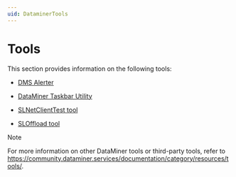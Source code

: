 ```yaml
---
uid: DataminerTools
---
```


# Tools

This section provides information on the following tools:

- [DMS Alerter](xref:DMS_Alerter)

- [DataMiner Taskbar Utility](xref:DataMiner_Taskbar_Utility)

- [SLNetClientTest tool](xref:SLNetClientTest_tool)

- [SLOffload tool](xref:SLOffload_tool)

> [!NOTE]
> For more information on other DataMiner tools or third-party tools, refer to <https://community.dataminer.services/documentation/category/resources/tools/>.
>
